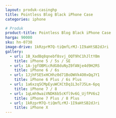 ```yaml
---
layout: produk-casinghp
title: Pointless Blog Black iPhone Case
categories: iphone

# Produk
product-title: Pointless Blog Black iPhone Case
harga: 90000
sku: hn-0738
image-drive: 1kRzprM7Q-tiQmfLrMJ-1I9aHtSB2dJri
gallery:
  - url: 1B_XadBq8qnebf8svj_OQT9hC1hJltYBm
    title: iPhone 5 / 5s / SE
  - url: 1A-jgfOBMicRdG8duNyZ0fANje4d9H2RS
    title: iPhone 6 / 6s
  - url: 1JjhFSE5xHCHhz0d71BoDWVk4O0xQqJY1
    title: iPhone 6 Plus / 6s Plus
  - url: 1a6xzqSCMpEyuWCXCtDq1L3o7J5Lm-6pq
    title: iPhone 7 / 8
  - url: 1qLmh9waiVNDK6b5cKfl9v6G_UjfPV6s2
    title: iPhone 7 Plus / 8 Plus
  - url: 1kRzprM7Q-tiQmfLrMJ-1I9aHtSB2dJri
    title: iPhone X
---
```

